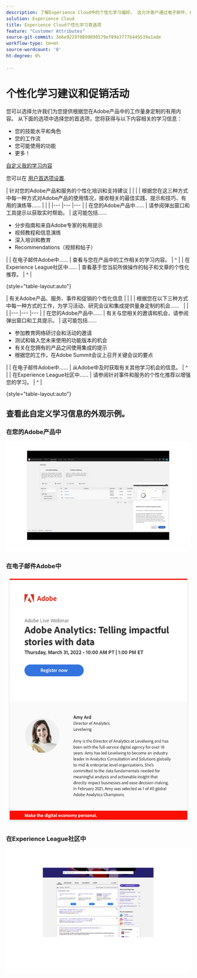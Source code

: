 ```yaml
---
description: 了解Experience Cloud中的个性化学习偏好。 这允许客户通过电子邮件、在其Adobe Experience Cloud产品中以及根据其使用数据在Adobe Experience League社区中接收个性化的帮助和促销活动。
solution: Experience Cloud
title: Experience Cloud个性化学习首选项
feature: "Customer Attributes"
source-git-commit: 3e6e922978899898579ef89e3777b445539a1ade
workflow-type: tm+mt
source-wordcount: '0'
ht-degree: 0%

---
```


# 个性化学习建议和促销活动

您可以选择允许我们为您提供根据您在Adobe产品中的工作量身定制的有用内容。 从下面的选项中选择您的首选项，您将获得与以下内容相关的学习信息：

* 您的技能水平和角色
* 您的工作流
* 您可能使用的功能
* 更多！

[自定义我的学习内容](https://experience.adobe.com/?shell_forceuserconsent=true#/home)

您可以在 [用户首选项设置](https://experience.adobe.com/preferences/).

| 针对您的Adobe产品和服务的个性化培训和支持建议 |  |  |
| 根据您在这三种方式中每一种方式对Adobe产品的使用情况，接收相关的最佳实践、提示和技巧、有用的演练等…… |  |  |
|--- |--- |--- |
| 在您的Adobe产品中…… | 请参阅弹出窗口和工具提示以获取实时帮助。 | 这可能包括…… <ul><li>分步指南和来自Adobe专家的有用提示</li> <li>视频教程和信息演练</li> <li>深入培训和教育</li> <li>Recommendations（视频和帖子）</li></ul> |
| 在电子邮件Adobe中…… | 查看与您在产品中的工作相关的学习内容。 | ^ |
| 在Experience League社区中…… | 查看基于您当前所做操作的帖子和文章的个性化推荐。 | ^ |

{style=&quot;table-layout:auto&quot;}

| 有关Adobe产品、服务、事件和促销的个性化信息 |  |  |
| 根据您在以下三种方式中每一种方式的工作，为学习活动、研究会议和集成提供量身定制的机会……   |  |  |
|--- |--- |--- |
| 在您的Adobe产品中…… | 有关与您相关的邀请和机会，请参阅弹出窗口和工具提示。 | 这可能包括…… <ul><li>参加教育网络研讨会和活动的邀请</li> <li>测试和输入您未来使用的功能版本的机会</li> <li>有关在您拥有的产品之间使用集成的提示</li> <li>根据您的工作，在Adobe Summit会议上召开关键会议的要点</li></ul> |
| 在电子邮件Adobe中…… | 从Adobe中及时获取有关其他学习机会的信息。 | ^ |
| 在Experience League社区中…… | 请参阅针对事件和服务的个性化推荐以增强您的学习。 | ^ |

{style=&quot;table-layout:auto&quot;}

## 查看此自定义学习信息的外观示例。


### 在您的Adobe产品中

![](assets/personalized-learning-in-product.gif)

### 在电子邮件Adobe中

![](assets/personalized-learning-email.png)

### 在Experience League社区中

![](assets/personalized-learning-communities.png)
